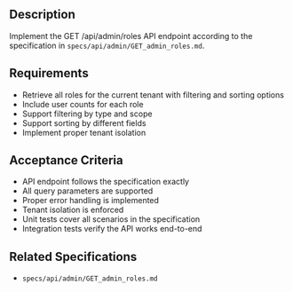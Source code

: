 ## Description
Implement the GET /api/admin/roles API endpoint according to the specification in `specs/api/admin/GET_admin_roles.md`.

## Requirements
- Retrieve all roles for the current tenant with filtering and sorting options
- Include user counts for each role
- Support filtering by type and scope
- Support sorting by different fields
- Implement proper tenant isolation

## Acceptance Criteria
- API endpoint follows the specification exactly
- All query parameters are supported
- Proper error handling is implemented
- Tenant isolation is enforced
- Unit tests cover all scenarios in the specification
- Integration tests verify the API works end-to-end

## Related Specifications
- `specs/api/admin/GET_admin_roles.md`
